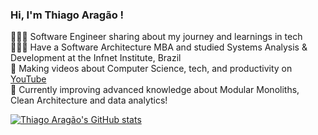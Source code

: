 ### Hi, I'm Thiago Aragão !

👩🏻‍💻 Software Engineer sharing about my journey and learnings in tech<br/>
👩🏻‍🎓 Have a Software Architecture MBA and studied Systems Analysis & Development at the Infnet Institute, Brazil<br/>
🎨 Making videos about Computer Science, tech, and productivity on [YouTube](https://www.youtube.com/@thiago.aragao)<br/>
💭 Currently improving advanced knowledge about Modular Monoliths, Clean Architecture and data analytics!<br/>

[![Thiago Aragão's GitHub stats](https://github-readme-stats.vercel.app/api?username=tbaragao&show_icons=true&theme=dark)](https://github.com/anuraghazra/github-readme-stats)
